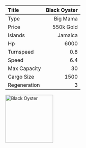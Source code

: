 |Title        | Black Oyster
|:-|-:
|Type         | Big Mama     
|Price        | 550k Gold    
|Islands      | Jamaica
|Hp           | 6000
|Turnspeed    | 0.8
|Speed        | 6.4
|Max Capacity | 30
|Cargo Size   | 1500
|Regeneration | 3

<img src="assets/img/blackOyster.png" alt="Black Oyster" width="150px" length="150px">